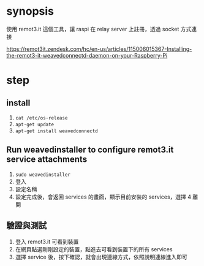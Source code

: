 # synopsis

使用 remot3.it 這個工具，讓 raspi 在 relay server 上註冊，透過 socket 方式連接 

https://remot3it.zendesk.com/hc/en-us/articles/115006015367-Installing-the-remot3-it-weavedconnectd-daemon-on-your-Raspberry-Pi

# step
## install

1. `cat /etc/os-release`
2. `apt-get update`
3. `apt-get install weavedconnectd`

## Run weavedinstaller to configure remot3.it service attachments
1. `sudo weavedinstaller` 
2. 登入
3. 設定名稱
4. 設定完成後，會返回 services 的畫面，顯示目前安裝的 services，選擇 4 離開

## 驗證與測試
1. 登入 remot3.it 可看到裝置
2. 在網頁點選剛剛設定的裝置，點進去可看到裝置下的所有 services
3. 選擇 service 後，按下確認，就會出現連線方式，依照說明連線進入即可
